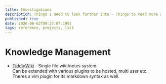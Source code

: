 ```yaml
---
title: Investigations
description: Things I need to look further into - Things to read more about later
published: true
date: 2020-06-02T09:27:07.199Z
tags: reference, projects, list
---
```


# Knowledge Management
* [TiddlyWiki](https://tiddlywiki.com/) - Single file wiki/notes system.  
  Can be extended with various plugins to be hosted, multi user etc.  Theres a vim plugin for its markdown syntax as well.
  